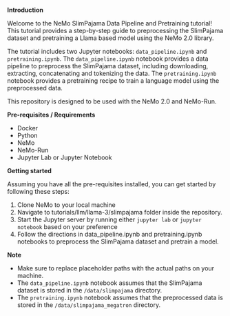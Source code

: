 **Introduction**

Welcome to the NeMo SlimPajama Data Pipeline and Pretraining tutorial! This tutorial provides a step-by-step guide to preprocessing the SlimPajama dataset and pretraining a Llama based model using the NeMo 2.0 library.

The tutorial includes two Jupyter notebooks: `data_pipeline.ipynb` and `pretraining.ipynb`. The `data_pipeline.ipynb` notebook provides a data pipeline to preprocess the SlimPajama dataset, including downloading, extracting, concatenating and tokenizing the data. The `pretraining.ipynb` notebook provides a pretraining recipe to train a language model using the preprocessed data.

This repository is designed to be used with the NeMo 2.0 and NeMo-Run.

**Pre-requisites / Requirements**

* Docker
* Python
* NeMo
* NeMo-Run
* Jupyter Lab or Jupyter Notebook

**Getting started**

Assuming you have all the pre-requisites installed, you can get started by following these steps:
1. Clone NeMo to your local machine
2. Navigate to tutorials/llm/llama-3/slimpajama folder inside the repository.
3. Start the Jupyter server by running either `jupyter lab` or `jupyter notebook` based on your preference
4. Follow the directions in data_pipeline.ipynb and pretraining.ipynb notebooks to preprocess the SlimPajama dataset and pretrain a model.

**Note**

* Make sure to replace placeholder paths with the actual paths on your machine.
* The `data_pipeline.ipynb` notebook assumes that the SlimPajama dataset is stored in the `/data/slimpajama` directory.
* The `pretraining.ipynb` notebook assumes that the preprocessed data is stored in the `/data/slimpajama_megatron` directory.